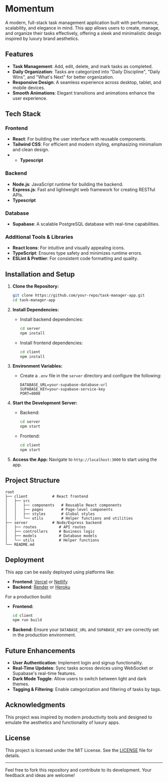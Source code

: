 # Momentum

A modern, full-stack task management application built with performance, scalability, and elegance in mind. This app allows users to create, manage, and organize their tasks effectively, offering a sleek and minimalistic design inspired by luxury brand aesthetics.

## Features

- **Task Management**: Add, edit, delete, and mark tasks as completed.
- **Daily Organization**: Tasks are categorized into "Daily Discipline", "Daily Wins", and "What's Next" for better organization.
- **Responsive Design**: A seamless experience across desktop, tablet, and mobile devices.
- **Smooth Animations**: Elegant transitions and animations enhance the user experience.

## Tech Stack

### Frontend

- **React**: For building the user interface with reusable components.
- **Tailwind CSS**: For efficient and modern styling, emphasizing minimalism and clean design.
- - **Typescript**

### Backend

- **Node.js**: JavaScript runtime for building the backend.
- **Express.js**: Fast and lightweight web framework for creating RESTful APIs.
- **Typescript**

### Database

- **Supabase**: A scalable PostgreSQL database with real-time capabilities.

### Additional Tools & Libraries

- **React Icons**: For intuitive and visually appealing icons.
- **TypeScript**: Ensures type safety and minimizes runtime errors.
- **ESLint & Prettier**: For consistent code formatting and quality.

## Installation and Setup

1. **Clone the Repository:**

   ```bash
   git clone https://github.com/your-repo/task-manager-app.git
   cd task-manager-app
   ```

2. **Install Dependencies:**

   - Install backend dependencies:
     ```bash
     cd server
     npm install
     ```
   - Install frontend dependencies:
     ```bash
     cd client
     npm install
     ```

3. **Environment Variables:**

   - Create a `.env` file in the `server` directory and configure the following:
     ```env
     DATABASE_URL=your-supabase-database-url
     SUPABASE_KEY=your-supabase-service-key
     PORT=8000
     ```

4. **Start the Development Server:**

   - Backend:
     ```bash
     cd server
     npm start
     ```
   - Frontend:
     ```bash
     cd client
     npm start
     ```

5. **Access the App:**
   Navigate to `http://localhost:3000` to start using the app.

## Project Structure

```
root
├── client           # React frontend
│   ├── src
│   │   ├── components   # Reusable React components
│   │   ├── pages        # Page-level components
│   │   ├── styles       # Global styles
│   │   └── utils        # Helper functions and utilities
├── server           # Node/Express backend
│   ├── routes          # API routes
│   ├── controllers     # Business logic
│   ├── models          # Database models
│   └── utils           # Helper functions
└── README.md
```

## Deployment

This app can be easily deployed using platforms like:

- **Frontend**: [Vercel](https://vercel.com/) or [Netlify](https://www.netlify.com/)
- **Backend**: [Render](https://render.com/) or [Heroku](https://www.heroku.com/)

For a production build:

- **Frontend:**

  ```bash
  cd client
  npm run build
  ```

- **Backend:**
  Ensure your `DATABASE_URL` and `SUPABASE_KEY` are correctly set in the production environment.

## Future Enhancements

- **User Authentication**: Implement login and signup functionality.
- **Real-Time Updates**: Sync tasks across devices using WebSocket or Supabase's real-time features.
- **Dark Mode Toggle**: Allow users to switch between light and dark themes.
- **Tagging & Filtering**: Enable categorization and filtering of tasks by tags.

## Acknowledgments

This project was inspired by modern productivity tools and designed to emulate the aesthetics and functionality of luxury apps.

## License

This project is licensed under the MIT License. See the [LICENSE](LICENSE) file for details.

---

Feel free to fork this repository and contribute to its development. Your feedback and ideas are welcome!
